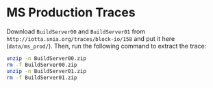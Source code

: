 # MS Production Traces

Download `BuildServer00` and `BuildServer01` from `http://iotta.snia.org/traces/block-io/158` and put it here (`data/ms_prod/`). Then, run the following command to extract the trace:

```bash
unzip -n BuildServer00.zip
rm -f BuildServer00.zip
unzip -n BuildServer01.zip
rm -f BuildServer01.zip
```